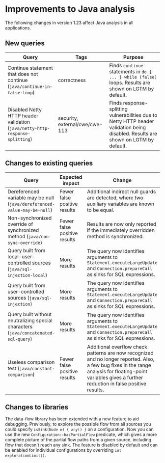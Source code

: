 # Improvements to Java analysis

The following changes in version 1.23 affect Java analysis in all applications.

## New queries

| **Query**                   | **Tags**  | **Purpose**                                                        |
|-----------------------------|-----------|--------------------------------------------------------------------|
| Continue statement that does not continue (`java/continue-in-false-loop`) | correctness | Finds `continue` statements in `do { ... } while (false)` loops. Results are shown on LGTM by default. |
| Disabled Netty HTTP header validation (`java/netty-http-response-splitting`) | security, external/cwe/cwe-113 | Finds response-splitting vulnerabilities due to Netty HTTP header validation being disabled. Results are shown on LGTM by default. |

## Changes to existing queries

| **Query**                    | **Expected impact**    | **Change**                        |
|------------------------------|------------------------|-----------------------------------|
| Dereferenced variable may be null (`java/dereferenced-value-may-be-null`) | Fewer false positive results | Additional indirect null guards are detected, where two auxiliary variables are known to be equal. |
| Non-synchronized override of synchronized method (`java/non-sync-override`) | Fewer false positive results | Results are now only reported if the immediately overridden method is synchronized. |
| Query built from local-user-controlled sources (`java/sql-injection-local`) | More results | The query now identifies arguments to `Statement.executeLargeUpdate` and `Connection.prepareCall` as sinks for SQL expressions. |
| Query built from user-controlled sources (`java/sql-injection`) | More results | The query now identifies arguments to `Statement.executeLargeUpdate` and `Connection.prepareCall` as sinks for SQL expressions. |
| Query built without neutralizing special characters (`java/concatenated-sql-query`) | More results | The query now identifies arguments to `Statement.executeLargeUpdate` and `Connection.prepareCall` as sinks for SQL expressions. |
| Useless comparison test (`java/constant-comparison`) | Fewer false positive results | Additional overflow check patterns are now recognized and no longer reported. Also, a few bug fixes in the range analysis for floating-point variables gives a further reduction in false positive results. |

## Changes to libraries

The data-flow library has been extended with a new feature to aid debugging.
Previously, to explore the possible flow from all sources you could specify `isSink(Node n) { any() }` on a configuration.
Now you can use the new `Configuration::hasPartialFlow` predicate,
which gives a more complete picture of the partial flow paths from a given source, including flow that doesn't reach any sink.
The feature is disabled by default and can be enabled for individual configurations by overriding `int explorationLimit()`.
